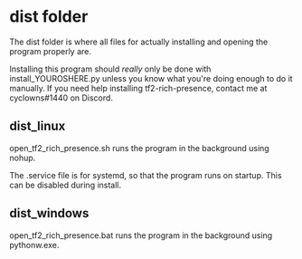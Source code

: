 # dist folder

The dist folder is where all files for actually installing and opening the program properly are.

Installing this program should _really_ only be done with install_YOUROSHERE.py unless you know
what you're doing enough to do it manually. If you need help installing tf2-rich-presence, contact me at
cyclowns#1440 on Discord.

## dist_linux

open_tf2_rich_presence.sh runs the program in the background using nohup.

The .service file is for systemd, so that the program runs on startup. This can be disabled
during install.

## dist_windows

open_tf2_rich_presence.bat runs the program in the background using pythonw.exe.
